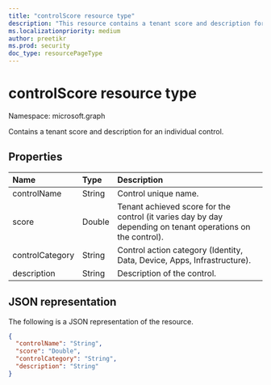 ```yaml
---
title: "controlScore resource type"
description: "This resource contains a tenant score and description for an individual control."
ms.localizationpriority: medium
author: preetikr
ms.prod: security
doc_type: resourcePageType
---
```


#  controlScore resource type

Namespace: microsoft.graph

Contains a tenant score and description for an individual control.

## Properties

|Name |Type |Description |
|:--|:--|:--|
|controlName|String|Control unique name.|
|score|Double|Tenant achieved score for the control (it varies day by day depending on tenant operations on the control).|
|controlCategory|String|Control action category (Identity, Data, Device, Apps, Infrastructure).|
|description|String| Description of the control.|

## JSON representation

The following is a JSON representation of the resource.

<!-- {
  "blockType": "resource",
  "optionalProperties": [

  ],
  "@odata.type": "microsoft.graph.controlScore"
}-->

```json
{
  "controlName": "String",
  "score": "Double",
  "controlCategory": "String",
  "description": "String"
}

```


<!-- {
  "type": "#page.annotation",
  "description": "controlScore resource",
  "keywords": "",
  "section": "documentation",
  "tocPath": ""
}-->

